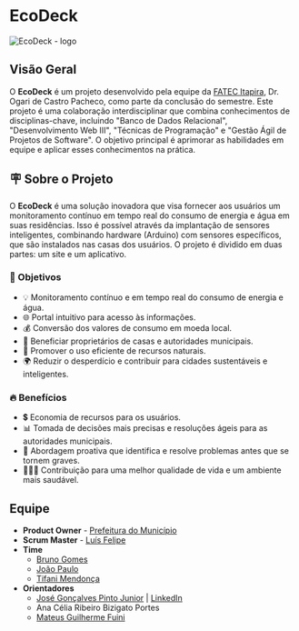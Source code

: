 # EcoDeck

![EcoDeck - logo](<EcoDeck - logo.jpg>)

## Visão Geral

O **EcoDeck** é um projeto desenvolvido pela equipe da [FATEC Itapira](https://www.fatecitapira.edu.br/), Dr. Ogari de Castro Pacheco, como parte da conclusão do semestre. Este projeto é uma colaboração interdisciplinar que combina conhecimentos de disciplinas-chave, incluindo "Banco de Dados Relacional", "Desenvolvimento Web III", "Técnicas de Programação" e "Gestão Ágil de Projetos de Software". O objetivo principal é aprimorar as habilidades em equipe e aplicar esses conhecimentos na prática.

## 🪧 Sobre o Projeto

O **EcoDeck** é uma solução inovadora que visa fornecer aos usuários um monitoramento contínuo em tempo real do consumo de energia e água em suas residências. Isso é possível através da implantação de sensores inteligentes, combinando hardware (Arduino) com sensores específicos, que são instalados nas casas dos usuários. O projeto é dividido em duas partes: um site e um aplicativo.

### 🎯 Objetivos

- 💡 Monitoramento contínuo e em tempo real do consumo de energia e água.
- 🌐 Portal intuitivo para acesso às informações.
- 💰 Conversão dos valores de consumo em moeda local.
- 🏡 Beneficiar proprietários de casas e autoridades municipais.
- 🌿 Promover o uso eficiente de recursos naturais.
- 🌍 Reduzir o desperdício e contribuir para cidades sustentáveis e inteligentes.

### 🔥 Benefícios

- 💲 Economia de recursos para os usuários.
- 📊 Tomada de decisões mais precisas e resoluções ágeis para as autoridades municipais.
- 🚀 Abordagem proativa que identifica e resolve problemas antes que se tornem graves.
- 👨‍👩‍👦 Contribuição para uma melhor qualidade de vida e um ambiente mais saudável.

## Equipe

- **Product Owner** - [Prefeitura do Município](https://itapira.sp.gov.br/)
- **Scrum Master** - [Luís Felipe](https://github.com/LuisFelipeSalvarani)
- **Time**
  - [Bruno Gomes](https://github.com/BrunoOliveira1989)
  - [João Paulo](https://github.com/Joao-PauloBR)
  - [Tifani Mendonça](https://github.com/timendonca)
- **Orientadores**
  - [José Gonçalves Pinto Junior](https://github.com/jrgoncalves85) | [LinkedIn](https://www.linkedin.com/in/jrgoncalves85/)
  - Ana Célia Ribeiro Bizigato Portes
  - [Mateus Guilherme Fuini](https://github.com/mateusfuini)